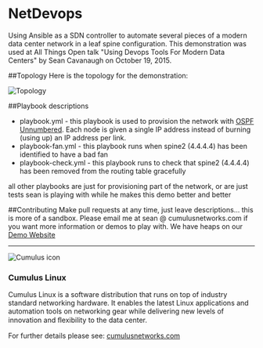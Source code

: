 # NetDevops
Using Ansible as a SDN controller to automate several pieces of a modern data center network in a leaf spine configuration.  This demonstration was used at All Things Open talk "Using Devops Tools For Modern Data Centers" by Sean Cavanaugh on October 19, 2015.  

##Topology
Here is the topology for the demonstration:

![Topology](https://raw.githubusercontent.com/seanx820/netdevops/master/topology.png)

##Playbook descriptions
- playbook.yml - this playbook is used to provision the network with [OSPF Unnumbered](http://docs.cumulusnetworks.com/display/CL25/Open+Shortest+Path+First+-+OSPF+-+Protocol).  Each node is given a single IP address instead of burning (using up) an IP address per link.
- playbook-fan.yml - this playbook runs when spine2 (4.4.4.4) has been identified to have a bad fan
- playbook-check.yml - this playbook runs to check that spine2 (4.4.4.4) has been removed from the routing table gracefully

all other playbooks are just for provisioning part of the network, or are just tests sean is playing with while he makes this demo better and better

##Contributing
Make pull requests at any time, just leave descriptions... this is more of a sandbox.  Please email me at sean @ cumulusnetworks.com if you want more information or demos to play with.  We have heaps on our [Demo Website](https://support.cumulusnetworks.com/hc/en-us/sections/200398866)

***

![Cumulus icon](http://cumulusnetworks.com/static/cumulus/img/logo_2014.png)

### Cumulus Linux

Cumulus Linux is a software distribution that runs on top of industry standard 
networking hardware. It enables the latest Linux applications and automation 
tools on networking gear while delivering new levels of innovation and 
ﬂexibility to the data center.

For further details please see: [cumulusnetworks.com](http://www.cumulusnetworks.com)
